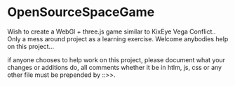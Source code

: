 # OpenSourceSpaceGame
Wish to create a WebGl + three.js game similar to KixEye Vega Conflict.. Only a mess around project as a learning exercise.
Welcome anybodies help on this project... 

if anyone chooses to help work on this project, please document what your changes or additions do,
all comments whether it be in htlm, js, css or any other file must be prepended by ::>>.
